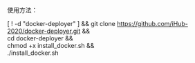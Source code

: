 使用方法：


[ ! -d "docker-deployer" ] && git clone https://github.com/iHub-2020/docker-deployer.git && \
cd docker-deployer && \
chmod +x install_docker.sh && \
./install_docker.sh
